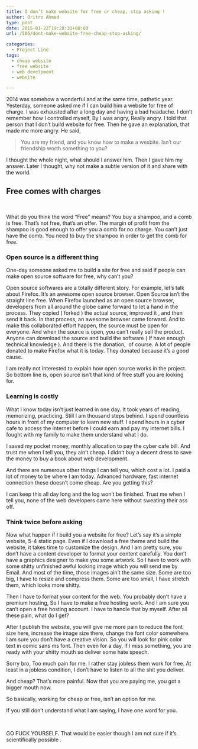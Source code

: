 ```yaml
---
title: I don’t make website for free or cheap, stop asking !
author: Oritro Ahmed
type: post
date: 2015-01-22T19:28:31+00:00
url: /506/dont-make-website-free-cheap-stop-asking/

categories:
  - Project Line
tags:
  - cheap website
  - free website
  - web develpment
  - website

---
```

2014 was somehow a wonderful and at the same time, pathetic year. Yesterday, someone asked me if I can build him a website for free of charge. I was exhausted after a long day and having a bad headache. I don&#8217;t remember how I controlled myself, By I was angry, Really angry. I told that person that I don&#8217;t build website for free. Then he gave an explanation, that made me more angry. He said,

> You are my friend, and you know how to make a wesbite. Isn&#8217;t our friendship worth something to you?

I thought the whole night, what should I answer him. Then I gave him my answer. Later I thought, why not make a subtle version of it and share with the world.

## Free comes with charges

&nbsp;

What do you think the word &#8220;Free&#8221; means? You buy a shampoo, and a comb is free. That&#8217;s not free, that&#8217;s an offer. The margin of profit from the shampoo is good enough to offer you a comb for no charge. You can&#8217;t just have the comb. You need to buy the shampoo in order to get the comb for free.

### Open source is a different thing

One-day someone asked me to build a site for free and said if people can make open source software for free, why can&#8217;t you?

Open source softwares are a totally different story. For example, let&#8217;s talk about Firefox. It&#8217;s an awesome open source browser. Open Source isn&#8217;t the straight line free. When Firefox launched as an open source browser, developers from all around the globe came forward to let a hand in the process. They copied ( forked ) the actual source, improved it , and then send it back. In that process, an awesome browser came forward. And to make this collaborated effort happen, the source must be open for everyone. And when the source is open, you can&#8217;t really sell the product. Anyone can download the source and build the software ( If have enough technical knowledge ). And there is the donation,  of course. A lot of people donated to make Firefox what it is today. They donated because it&#8217;s a good cause.

I am really not interested to explain how open source works in the project. So bottom line is, open source isn&#8217;t that kind of free stuff you are looking for.

### Learning is costly

What I know today isn&#8217;t just learned in one day. It took years of reading, memorizing, practicing. Still I am thousand steps behind. I spend countless hours in front of my computer to learn new stuff. I spend hours in a cyber cafe to access the internet before I could earn and pay my internet bills. I fought with my family to make them understand what I do.

I saved my pocket money, monthly allocation to pay the cyber cafe bill. And trust me when I tell you, they ain&#8217;t cheap. I didn&#8217;t buy a decent dress to save the money to buy a book about web development.

And there are numerous other things I can tell you, which cost a lot. I paid a lot of money to be where I am today. Advanced hardware, fast internet connection these doesn&#8217;t come cheap. Are you getting this?

I can keep this all day long and the log won&#8217;t be finished. Trust me when I tell you, none of the web developers came here without sweating their ass off.

### Think twice before asking

Now what happen if I build you a website for free? Let&#8217;s say it&#8217;s a simple website, 5-4 static page. Even if I download a free theme and build the website, it takes time to customize the design. And I am pretty sure, you don&#8217;t have a content developer to format your content carefully. You don&#8217;t have a graphics designer to make you some artwork. So I have to work with some shitty unfinished awful looking image which you will send me by Email. And most of the time, those images ain&#8217;t the same size. Some are too big, I have to resize and compress them. Some are too small, I have stretch them, which looks more shitty.

Then I have to format your content for the web. You probably don&#8217;t have a premium hosting, So I have to make a free hosting work. And I am sure you can&#8217;t open a free hosting account. I have to handle that by myself. After all these pain, what do I get?

After I publish the website, you will give me more pain to reduce the font size here, increase the image size there, change the font color somewhere. I am sure you don&#8217;t have a creative vision. So you will look for pink color text in comic sans ms font. Then even for a day, if I miss something, you are ready with your shitty mouth so deliver some hate speech.

Sorry bro, Too much pain for me. I rather stay jobless them work for free. At least in a jobless condition, I don&#8217;t have to listen to all the shit you deliver.

And cheap? That&#8217;s more painful. Now that you are paying me, you got a bigger mouth now.

So basically, working for cheap or free, isn&#8217;t an option for me.

If you still don&#8217;t understand what I am saying, I have one word for you.

&nbsp;

GO FUCK YOURSELF. That would be easier though I am not sure if it&#8217;s scientifically possible .